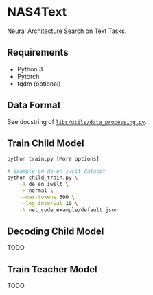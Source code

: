 # NAS4Text
Neural Architecture Search on Text Tasks.

## Requirements

- Python 3
- Pytorch
- tqdm (optional)

## Data Format

See docstring of [`libs/utils/data_processing.py`](libs/utils/data_processing.py).

## Train Child Model

```bash
python train.py [More options]

# Example on de-en iwslt dataset
python child_train.py \
    -T de_en_iwslt \
    -H normal \
    --max-tokens 500 \
    --log-interval 10 \
    -N net_code_example/default.json
```

## Decoding Child Model

TODO

## Train Teacher Model

TODO
